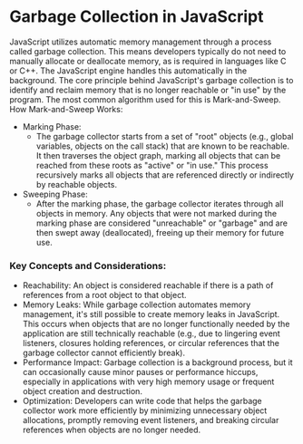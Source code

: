 # Garbage Collection in JavaScript

JavaScript utilizes automatic memory management through a process called garbage collection. This means developers typically do not need to manually allocate or deallocate memory, as is required in languages like C or C++. The JavaScript engine handles this automatically in the background. 
The core principle behind JavaScript's garbage collection is to identify and reclaim memory that is no longer reachable or "in use" by the program. The most common algorithm used for this is Mark-and-Sweep.
How Mark-and-Sweep Works:

- Marking Phase:
  - The garbage collector starts from a set of "root" objects (e.g., global variables, objects on the call stack)
    that are known to be reachable. It then traverses the object graph, marking all objects that can be reached
    from these roots as "active" or "in use." This process recursively marks all objects that are referenced
    directly or indirectly by reachable objects.
- Sweeping Phase:
  - After the marking phase, the garbage collector iterates through all objects in memory. Any objects that were
    not marked during the marking phase are considered "unreachable" or "garbage" and are then swept away (deallocated),
    freeing up their memory for future use.

### Key Concepts and Considerations:

- Reachability:
    An object is considered reachable if there is a path of references from a root object to that object.
- Memory Leaks:
    While garbage collection automates memory management, it's still possible to create memory leaks in JavaScript. This occurs when objects that are no longer functionally needed by the application are still technically reachable (e.g., due to lingering event listeners, closures holding references, or circular references that the garbage collector cannot efficiently break).
- Performance Impact:
    Garbage collection is a background process, but it can occasionally cause minor pauses or performance hiccups, especially in applications with very high memory usage or frequent object creation and destruction.
- Optimization:
    Developers can write code that helps the garbage collector work more efficiently by minimizing unnecessary object allocations, promptly removing event listeners, and breaking circular references when objects are no longer needed.
